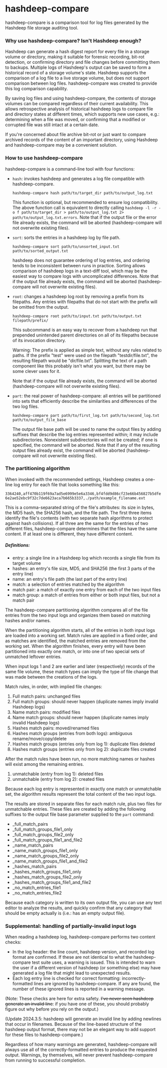 # hashdeep-compare
hashdeep-compare is a comparison tool for log files generated by the Hashdeep file storage auditing tool.

### Why use hashdeep-compare? Isn't Hashdeep enough?
Hashdeep can generate a hash digest report for every file in a storage volume or directory, making it suitable for forensic recording, bit-rot detection, or confirming directory and file changes before committing them to backups. Multiple logs of Hashdeep's output can be saved to form a historical record of a storage volume's state. Hashdeep supports the comparison of a log file to a live storage volume, but does not support comparison between log files. hashdeep-compare was created to provide this log comparison capability.

By saving log files and using hashdeep-compare, the contents of storage volumes can be compared regardless of their current availability. This allows retrospective analysis of historical hashdeep logs to compare file and directory states at different times, which supports new use cases, e.g.: determining when a file was moved, or confirming that a modified or corrupted file was still intact at a certain date. 

If you're concerned about file archive bit-rot or just want to compare archived records of the content of an important directory, using Hashdeep and hashdeep-compare may be a convenient solution.

### How to use hashdeep-compare
hashdeep-compare is a command-line tool with four functions:
* `hash`: invokes hashdeep and generates a log file compatible with hashdeep-compare.
    
    `hashdeep-compare hash path/to/target_dir path/to/output_log.txt`
    
    This function is optional, but recommended to ensure log compatibility. The above function call is equivalent to directly calling 
    `hashdeep -l -r -o f path/to/target_dir > path/to/output_log.txt 2> path/to/output_log.txt.errors`. Note that if the output file or the error file already exists, the command will be aborted (hashdeep-compare will not overwrite existing files).
    
* `sort`: sorts the entries in a hashdeep log by file path.

    `hashdeep-compare sort path/to/unsorted_input.txt path/to/sorted_output.txt`
    
    hashdeep does not guarantee ordering of log entries, and ordering tends to be inconsistent between runs in practice. Sorting allows comparison of hashdeep logs in a text-diff tool, which may be the easiest way to compare logs with uncomplicated differences. Note that if the output file already exists, the command will be aborted (hashdeep-compare will not overwrite existing files).

* `root`: changes a hashdeep log root by removing a prefix from its filepaths.
    Any entries with filepaths that do not start with the prefix will be
    omitted from the output.

    `hashdeep-compare root path/to/input.txt path/to/output.txt filepath/prefix/`

    This subcommand is an easy way to recover from a hashdeep run that prepended
    unintended parent directories on all of its filepaths because of its invocation
    directory.

    Warning: The prefix is applied as simple text, without any rules related to paths.
    If the prefix "test" were used on the filepath "testdir/file.txt",
    the resulting filepath would be "dir/file.txt".
    Splitting the text of a path component like this probably isn't what you want,
    but there may be some clever uses for it.

    Note that if the output file already exists, the command will be aborted
    (hashdeep-compare will not overwrite existing files).


* `part`: the real power of hashdeep-compare: all entries will be partitioned into sets that efficiently describe the similarities and differences of the two log files.

    `hashdeep-compare part path/to/first_log.txt path/to/second_log.txt path/to/output_file_base`
    
    The output file base path will be used to name the output files by adding suffixes that describe the log entries represented within; it may include subdirectories. Nonexistent subdirectories will not be created; if one is specified, the command will be aborted. Note that if any of the resulting output files already exist, the command will be aborted (hashdeep-compare will not overwrite existing files).

### The partitioning algorithm

When invoked with the recommended settings, Hashdeep creates a one-line log entry for each file that looks something like this:

`3364240,aff470b119f69a7ad5e6999e5e6a3346,bf4fdd9d86cf23e66b456827b5dfe6e2ae52ebc9f32c7de6623aca7b665b3337,./path/example_filename.ext`

This is a comma-separated string of the file's attributes: its size in bytes, the MD5 hash, the SHA256 hash, and the file path. The first three items identify the file's contents (with two separate hash algorithms to protect against hash collisions). If all three are the same for the entries of two different files, hashdeep-compare determines that the files have the same content. If at least one is different, they have different content.

##### Definitions:
* entry: a single line in a Hashdeep log which records a single file from its target volume
* hashes: an entry's file size, MD5, and SHA256 (the first 3 parts of the entry line)
* name: an entry's file path (the last part of the entry line)
* match: a selection of entries matched by the algorithm
* match pair: a match of exactly one entry from each of the two input files
* match group: a match of entries from either or both input files, but not a match pair

The hashdeep-compare partitioning algorithm compares all of the file entries from the two input logs and organizes them based on matching hashes and/or names. 

When the partitioning algorithm starts, all of the entries in both input logs are loaded into a working set. Match rules are applied in a fixed order, and as matches are identified, the matched entries are removed from the working set. When the algorithm finishes, every entry will have been partitioned into exactly one match, or into one of two special sets of unmatched leftover entries.

When input logs 1 and 2 are earlier and later (respectively) records of the same file volume, these match types can imply the type of file change that was made between the creations of the logs.

Match rules, in order, with implied file changes:
1. Full match pairs: unchanged files
1. Full match groups: should never happen (duplicate names imply invalid Hashdeep logs)
1. Name match pairs: modified files
1. Name match groups: should never happen (duplicate names imply invalid Hashdeep logs)
1. Hashes match pairs: moved/renamed files
1. Hashes match groups (entries from both logs): ambiguous rename/move/copy/delete
1. Hashes match groups (entries only from log 1): duplicate files deleted
1. Hashes match groups (entries only from log 2): duplicate files created

After the match rules have been run, no more matching names or hashes will exist among the remaining entries.
1. unmatchable (entry from log 1): deleted files
1. unmatchable (entry from log 2): created files


Because each log entry is represented in exactly one match or unmatchable set, the algorithm results represent the total content of the two input logs.

The results are stored in separate files for each match rule, plus two files for unmatchable entries. These files are created by adding the following suffixes to the output file base parameter supplied to the `part` command:
* _full_match_pairs
* _full_match_groups_file1_only
* _full_match_groups_file2_only
* _full_match_groups_file1_and_file2
* _name_match_pairs
* _name_match_groups_file1_only
* _name_match_groups_file2_only
* _name_match_groups_file1_and_file2
* _hashes_match_pairs
* _hashes_match_groups_file1_only
* _hashes_match_groups_file2_only
* _hashes_match_groups_file1_and_file2
* _no_match_entries_file1
* _no_match_entries_file2

Because each category is written to its own output file, you can use any text editor to analyze the results, and quickly confirm that any category that should be empty actually is (i.e.: has an empty output file).

### Supplemental: handling of partially-invalid input logs
When reading a hashdeep log, hashdeep-compare performs two content checks:
* In the log header: the line count, hashdeep version, and recorded log format are confirmed. If these are not identical to what the hashdeep-compare test suite uses, a warning is issued. This is intended to warn the user if a different version of hashdeep (or something else) may have generated a log file that might lead to unexpected results.
* Each log entry line is checked for correct formatting: incorrectly-formatted lines are ignored by hashdeep-compare. If any are found, the number of these ignored lines is reported in a warning message.
  
(Note: These checks are here for extra safety. ~~I've never seen hashdeep generate an invalid line~~: if you have one of these, you should probably figure out why before you rely on the output.)

(Update 2024.3.5: hashdeep will generate an invalid line by adding newlines that occur in filenames. Because of the line-based structure of the hashdeep output format, there may not be an elegant way to add support for these files to hashdeep-compare.)

Regardless of how many warnings are generated, hashdeep-compare will always use all of the correctly-formatted entries to produce the requested output. Warnings, by themselves, will never prevent hashdeep-compare from running to successful completion.


